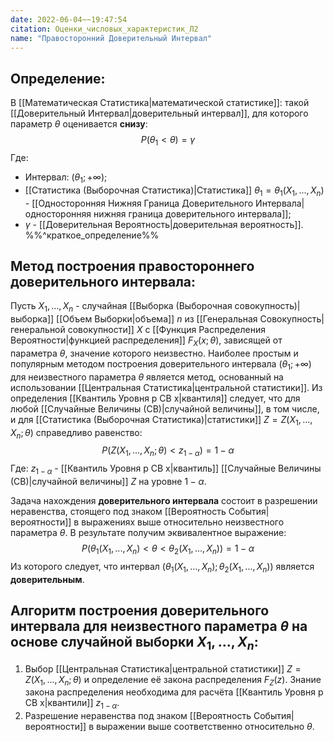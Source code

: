 ```yaml
---
date: 2022-06-04~~19:47:54
citation: Оценки_числовых_характеристик_Л2
name: "Правосторонний Доверительный Интервал"
---
```

## Определение:
В [[Математическая Статистика|математической статистике]]: такой [[Доверительный Интервал|доверительный интервал]], для которого параметр $\theta$ оценивается **снизу**:
$$P(\theta_1 < \theta) = \gamma$$ Где:
- Интервал: $(\theta_1;+\infty)$;
- [[Статистика (Выборочная Статистика)|Статистика]] $\theta_1 = \theta_1(X_1,...,X_n)$ - [[Односторонняя Нижняя Граница Доверительного Интервала|односторонняя нижняя граница доверительного интервала]];
- $\gamma$ - [[Доверительная Вероятность|доверительная вероятность]].
%%^краткое_определение%%

## Метод построения правостороннего доверительного интервала:
Пусть $X_1,...,X_n$ - случайная [[Выборка (Выборочная совокупность)|выборка]] [[Объем Выборки|объема]] $n$ из [[Генеральная Совокупность|генеральной совокупности]] $X$ с [[Функция Распределения Вероятности|функцией распределения]] $F_X(x;\theta)$, зависящей от параметра $\theta$, значение которого неизвестно.
Наиболее простым и популярным методом построения доверительного интервала $(\theta_1;+\infty)$ для неизвестного параметра $\theta$ является метод, основанный на использовании [[Центральная Статистика|центральной статистики]].
Из определения [[Квантиль Уровня p СВ x|квантиля]] следует, что для любой [[Случайные Величины (СВ)|случайной величины]], в том числе, и для [[Статистика (Выборочная Статистика)|статистики]] $Z = Z(X_1,...,X_n;\theta)$ справедливо равенство:
$$P(Z(X_1,...,X_n;\theta) < z_{1-\alpha}) = 1 - \alpha$$ Где: $z_{1-\alpha}$ - [[Квантиль Уровня p СВ x|квантиль]] [[Случайные Величины (СВ)|случайной величины]] $Z$ на уровне $1-\alpha$.

Задача нахождения **доверительного интервала** состоит в разрешении неравенства, стоящего под знаком [[Вероятность События|вероятности]] в выражениях выше относительно неизвестного параметра $\theta$. В результате получим эквивалентное выражение:
$$P(\theta_1(X_1,...,X_n) < \theta < \theta_2(X_1,...,X_n)) = 1 - \alpha$$ Из которого следует, что интервал $(\theta_1(X_1,...,X_n);\theta_2(X_1,...,X_n))$ является **доверительным**.

## Алгоритм построения доверительного интервала для неизвестного параметра $\theta$ на основе случайной выборки $X_1,...,X_n$:
1) Выбор [[Центральная Статистика|центральной статистики]] $Z = Z(X_1,...,X_n;\theta)$ и определение её закона распределения $F_Z(z)$. Знание закона распределения необходима для расчёта [[Квантиль Уровня p СВ x|квантили]] $z_{1-\alpha}$.
2) Разрешение неравенства под знаком [[Вероятность События|вероятности]] в выражении выше соответственно относительно $\theta$.